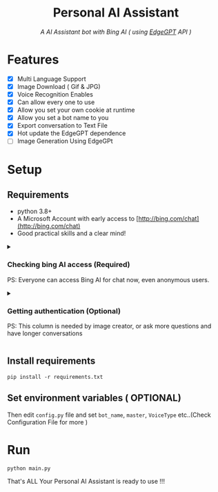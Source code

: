 <div align="center">

# Personal AI Assistant
_A AI Assistant bot with Bing AI ( using [EdgeGPT](https://github.com/acheong08/EdgeGPT) API )_


</div>

# Features
- [x] Multi Language Support 
- [x] Image Download ( Gif & JPG)
- [x] Voice Recognition Enables 
- [x] Can allow every one to use
- [x] Allow you set your own cookie at runtime
- [x] Allow you set a bot name to you
- [X] Export conversation to Text File 
- [x] Hot update the EdgeGPT dependence
- [ ] Image Generation Using EdgeGPt

# Setup
## Requirements
* python 3.8+
* A Microsoft Account with early access to [http://bing.com/chat](http://bing.com/chat)
* Good practical skills and a clear mind!

<details>
  <summary>

### Checking bing AI access (Required)
PS: Everyone can access Bing AI for chat now, even anonymous users.

  </summary>
</details>


<details>
  <summary>

### Getting authentication (Optional)
PS: This column is needed by image creator, or ask more questions and have longer conversations

  </summary>

- Install the cookie editor extension for [Chrome](https://chrome.google.com/webstore/detail/cookie-editor/hlkenndednhfkekhgcdicdfddnkalmdm) or [Firefox](https://addons.mozilla.org/en-US/firefox/addon/cookie-editor/) or [Edge](https://microsoftedge.microsoft.com/addons/detail/cookieeditor/neaplmfkghagebokkhpjpoebhdledlfi)
- Go to [`bing.com`](https://bing.com/) & SignIN Or SignUp ( Mandatory )
- Open the extension
- Click "Export" on the bottom right, then "Export as JSON" (This saves your cookies to clipboard)
- Paste your cookies into a file `cookie.json`

</details>

## Install requirements
```shell
pip install -r requirements.txt
```

## Set environment variables ( OPTIONAL)

Then edit `config.py` file and set `bot_name`, `master`, `VoiceType` etc..(Check Configuration File for more )

# Run
```shell
python main.py
```



That's ALL Your Personal AI Assistant is ready to use !!!
